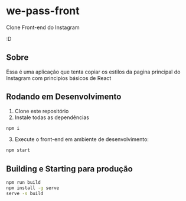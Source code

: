 # we-pass-front

Clone Front-end do Instagram

:D

## Sobre

Essa é uma aplicação que tenta copiar os estilos da pagina principal do Instagram com principios básicos de React

## Rodando em Desenvolvimento

1. Clone este repositório
2. Instale todas as dependências

```bash
npm i
```

3. Execute o front-end em ambiente de desenvolvimento:

```bash
npm start
```

## Building e Starting para produção

```bash
npm run build
npm install -g serve
serve -s build
```